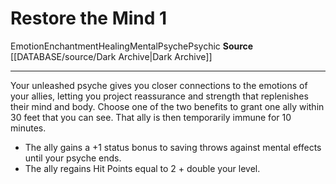 ﻿---
actions: '[one-action]'
id: '1223'
name: Restore the Mind
rarity: Common
school: Enchantment
source: '[[DATABASE/source/Dark Archive|Dark Archive]]'
trait:
- '[[DATABASE/trait/Emotion|Emotion]]'
- '[[DATABASE/trait/Enchantment|Enchantment]]'
- '[[DATABASE/trait/Healing|Healing]]'
- '[[DATABASE/trait/Mental|Mental]]'
- '[[DATABASE/trait/Psyche|Psyche]]'
- '[[DATABASE/trait/Psychic|Psychic]]'
type: Action

---
# Restore the Mind <span class="action-icon">1</span>

<span class="item-trait">Emotion</span><span class="item-trait">Enchantment</span><span class="item-trait">Healing</span><span class="item-trait">Mental</span><span class="item-trait">Psyche</span><span class="item-trait">Psychic</span>
**Source** [[DATABASE/source/Dark Archive|Dark Archive]]

---
Your unleashed psyche gives you closer connections to the emotions of your allies, letting you project reassurance and strength that replenishes their mind and body. Choose one of the two benefits to grant one ally within 30 feet that you can see. That ally is then temporarily immune for 10 minutes.

* The ally gains a +1 status bonus to saving throws against mental effects until your psyche ends.
* The ally regains Hit Points equal to 2 + double your level.